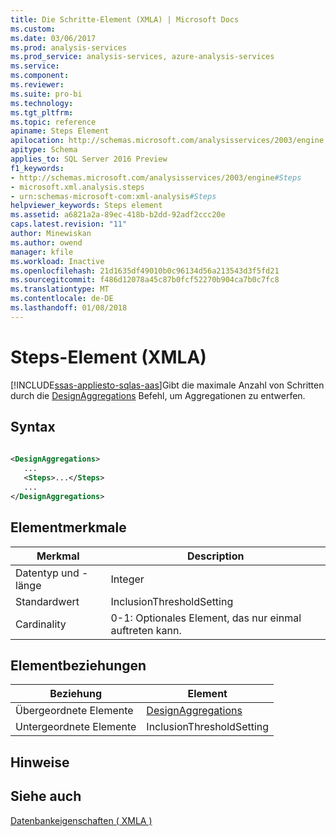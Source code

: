 ```yaml
---
title: Die Schritte-Element (XMLA) | Microsoft Docs
ms.custom: 
ms.date: 03/06/2017
ms.prod: analysis-services
ms.prod_service: analysis-services, azure-analysis-services
ms.service: 
ms.component: 
ms.reviewer: 
ms.suite: pro-bi
ms.technology: 
ms.tgt_pltfrm: 
ms.topic: reference
apiname: Steps Element
apilocation: http://schemas.microsoft.com/analysisservices/2003/engine
apitype: Schema
applies_to: SQL Server 2016 Preview
f1_keywords:
- http://schemas.microsoft.com/analysisservices/2003/engine#Steps
- microsoft.xml.analysis.steps
- urn:schemas-microsoft-com:xml-analysis#Steps
helpviewer_keywords: Steps element
ms.assetid: a6821a2a-89ec-418b-b2dd-92adf2ccc20e
caps.latest.revision: "11"
author: Minewiskan
ms.author: owend
manager: kfile
ms.workload: Inactive
ms.openlocfilehash: 21d1635df49010b0c96134d56a213543d3f5fd21
ms.sourcegitcommit: f486d12078a45c87b0fcf52270b904ca7b0c7fc8
ms.translationtype: MT
ms.contentlocale: de-DE
ms.lasthandoff: 01/08/2018
---
```

# <a name="steps-element-xmla"></a>Steps-Element (XMLA)
[!INCLUDE[ssas-appliesto-sqlas-aas](../../../includes/ssas-appliesto-sqlas-aas.md)]Gibt die maximale Anzahl von Schritten durch die [DesignAggregations](../../../analysis-services/xmla/xml-elements-commands/designaggregations-element-xmla.md) Befehl, um Aggregationen zu entwerfen.  
  
## <a name="syntax"></a>Syntax  
  
```xml  
  
<DesignAggregations>  
   ...  
   <Steps>...</Steps>  
   ...  
</DesignAggregations>  
```  
  
## <a name="element-characteristics"></a>Elementmerkmale  
  
|Merkmal|Description|  
|--------------------|-----------------|  
|Datentyp und -länge|Integer|  
|Standardwert|InclusionThresholdSetting|  
|Cardinality|0-1: Optionales Element, das nur einmal auftreten kann.|  
  
## <a name="element-relationships"></a>Elementbeziehungen  
  
|Beziehung|Element|  
|------------------|-------------|  
|Übergeordnete Elemente|[DesignAggregations](../../../analysis-services/xmla/xml-elements-commands/designaggregations-element-xmla.md)|  
|Untergeordnete Elemente|InclusionThresholdSetting|  
  
## <a name="remarks"></a>Hinweise  
  
## <a name="see-also"></a>Siehe auch  
 [Datenbankeigenschaften &#40; XMLA &#41;](../../../analysis-services/xmla/xml-elements-properties/xml-elements-properties.md)  
  
  
